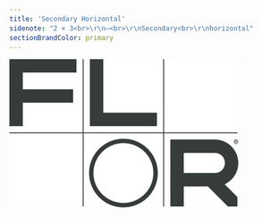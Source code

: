 ```yaml
---
title: 'Secondary Horizontal'
sidenote: "2 × 3<br>\r\n—<br>\r\nSecondary<br>\r\nhorizontal"
sectionBrandColor: primary
---
```


![](symbol-secondary-horizontal.svg?resize=205)